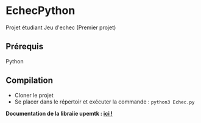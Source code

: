 # EchecPython
Projet étudiant Jeu d'echec (Premier projet)


## Prérequis

Python

## Compilation

- Cloner le projet
- Se placer dans le répertoir et exécuter la commande : `python3 Echec.py`


**Documentation de la libraiie upemtk : [ici !](http://igm.univ-mlv.fr/~ameyer/upemtk/2019/doc/index.html)**

